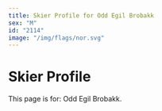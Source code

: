 ```yaml
---
title: Skier Profile for Odd Egil Brobakk
sex: "M"
id: "2114"
image: "/img/flags/nor.svg" 
---
```


# Skier Profile

This page is for: Odd Egil Brobakk.
    